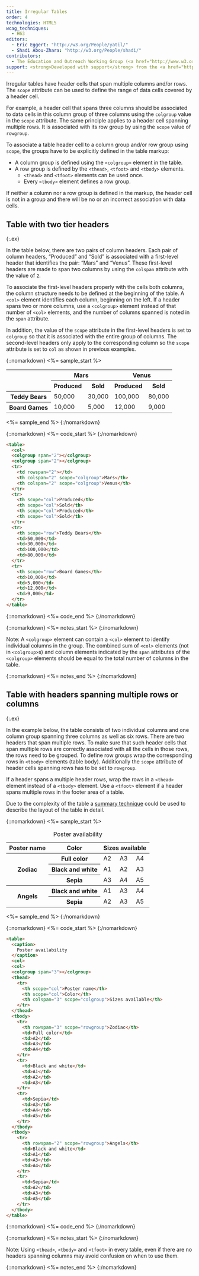 ```yaml
---
title: Irregular Tables
order: 4
technologies: HTML5
wcag_techniques:
  - H63
editors:
  - Eric Eggert: "http://w3.org/People/yatil/"
  - Shadi Abou-Zhara: "http://w3.org/People/shadi/"
contributors:
  - The Education and Outreach Working Group (<a href="http://www.w3.org/WAI/EO/">EOWG</a>)
support: <strong>Developed with support</strong> from the <a href="http://www.w3.org/WAI/ACT/">WAI-ACT</a> project, co-funded by the European Commission <abbr title="Information Society Technologies">IST</abbr> Programme.
---
```


Irregular tables have header cells that span multiple columns and/or rows. The `scope` attribute can be used to define the range of data cells covered by a header cell.

For example, a header cell that spans three columns should be associated to data cells in this column group of three columns using the `colgroup` value in the `scope` attribute. The same principle applies to a header cell spanning multiple rows. It is associated with its row group by using the `scope` value of `rowgroup`.

To associate a table header cell to a column group and/or row group using `scope`, the groups have to be explicitly defined in the table markup:

* A column group is defined using the `<colgroup>` element in the table.
* A row group is defined by the `<thead>`, `<tfoot>` and `<tbody>` elements.
  - `<thead>` and  `<tfoot>` elements can be used once.
  - Every `<tbody>` element defines a row group.

If neither a column nor a row group is defined in the markup, the header cell is not in a group and there will be no or an incorrect association with data cells.

## Table with two tier headers
{:.ex}

In the table below, there are two pairs of column headers. Each pair of column headers, “Produced” and “Sold” is associated with a first-level header that identifies the pair: “Mars” and “Venus”. These first-level headers are made to span two columns by using the `colspan` attribute with the value of `2`.

To associate the first-level headers properly with the cells both columns, the column structure needs to be defined at the beginning of the table. A `<col>` element identifies each column, beginning on the left. If a header spans two or more columns, use a `<colgroup>` element instead of that number of `<col>` elements, and the number of columns spanned is noted in the `span` attribute.

In addition, the value of the `scope` attribute in the first-level headers is set to `colgroup` so that it is associated with the entire group of columns. The second-level headers only apply to the corresponding column so the `scope` attribute is set to `col` as shown in previous examples.

<!--

For example, if a table has four columns and a header is spanning column two and three, the columns and column groups would be defined by the following code:

{::nomarkdown}
<%= code_start %>
{:/nomarkdown}

~~~html
<col>
<colgroup span="2"></colgroup>
<col>
~~~

{::nomarkdown}
<%= code_end %>
{:/nomarkdown}

-->

{::nomarkdown}
<%= sample_start %>
<table class="numbers">
  <col>
  <colgroup span="2"></colgroup>
  <colgroup span="2"></colgroup>
  <tr>
    <td rowspan="2"></td>
    <th colspan="2" scope="colgroup">Mars</th>
    <th colspan="2" scope="colgroup">Venus</th>
  </tr>
  <tr>
    <th scope="col">Produced</th>
    <th scope="col">Sold</th>
    <th scope="col">Produced</th>
    <th scope="col">Sold</th>
  </tr>
  <tr>
    <th scope="row">Teddy&nbsp;Bears</th>
    <td>50,000</td>
    <td>30,000</td>
    <td>100,000</td>
    <td>80,000</td>
  </tr>
  <tr>
    <th scope="row">Board&nbsp;Games</th>
    <td>10,000</td>
    <td>5,000</td>
    <td>12,000</td>
    <td>9,000</td>
  </tr>
</table>
<%= sample_end %>
{:/nomarkdown}

{::nomarkdown}
<%= code_start %>
{:/nomarkdown}

~~~ html
<table>
  <col>
  <colgroup span="2"></colgroup>
  <colgroup span="2"></colgroup>
  <tr>
    <td rowspan="2"></td>
    <th colspan="2" scope="colgroup">Mars</th>
    <th colspan="2" scope="colgroup">Venus</th>
  </tr>
  <tr>
    <th scope="col">Produced</th>
    <th scope="col">Sold</th>
    <th scope="col">Produced</th>
    <th scope="col">Sold</th>
  </tr>
  <tr>
    <th scope="row">Teddy Bears</th>
    <td>50,000</td>
    <td>30,000</td>
    <td>100,000</td>
    <td>80,000</td>
  </tr>
  <tr>
    <th scope="row">Board Games</th>
    <td>10,000</td>
    <td>5,000</td>
    <td>12,000</td>
    <td>9,000</td>
  </tr>
</table>
~~~

{::nomarkdown}
<%= code_end %>
{:/nomarkdown}

{::nomarkdown}
<%= notes_start %>
{:/nomarkdown}

Note: A `<colgroup>` element can contain a `<col>` element to identify individual columns in the group. The combined sum of `<col>` elements (not in `<colgroup>`s) and column elements indicated by the `span` attributes of the `<colgroup>` elements should be equal to the total number of columns in the table.

{::nomarkdown}
<%= notes_end %>
{:/nomarkdown}

## Table with headers spanning multiple rows or columns
{:.ex}

In the example below, the table consists of two individual columns and one column group spanning three columns as well as six rows. There are two headers that span multiple rows. To make sure that such header cells that span multiple rows are correctly associated with all the cells in those rows, the rows need to be grouped. To define row groups wrap the corresponding rows in `<tbody>` elements (table body). Additionally the `scope` attribute of header cells spanning rows has to be set to `rowgroup`.

If a header spans a multiple header rows, wrap the rows in a `<thead>` element instead of a `<tbody>` element. Use a `<tfoot>` element if a header spans multiple rows in the footer area of a table.

Due to the complexity of the table a [summary technique](caption-summary.html) could be used to describe the layout of the table in detail.

{::nomarkdown}
<%= sample_start %>

<table>
  <caption>
    Poster availability
  </caption>
  <col>
  <col>
  <colgroup span="3"></colgroup>
  <thead>
    <tr>
      <th scope="col">Poster name</th>
      <th scope="col">Color</th>
      <th colspan="3" scope="colgroup">Sizes available</th>
    </tr>
  </thead>
  <tbody>
    <tr>
      <th rowspan="3" scope="rowgroup">Zodiac</th>
      <th scope="row">Full color</th>
      <td>A2</td>
      <td>A3</td>
      <td>A4</td>
    </tr>
    <tr>
      <th scope="row">Black and white</th>
      <td>A1</td>
      <td>A2</td>
      <td>A3</td>
    </tr>
    <tr>
      <th scope="row">Sepia</th>
      <td>A3</td>
      <td>A4</td>
      <td>A5</td>
    </tr>
  </tbody>
  <tbody>
    <tr>
      <th rowspan="2" scope="rowgroup">Angels</th>
      <th scope="row">Black and white</th>
      <td>A1</td>
      <td>A3</td>
      <td>A4</td>
    </tr>
    <tr>
      <th scope="row">Sepia</th>
      <td>A2</td>
      <td>A3</td>
      <td>A5</td>
    </tr>
  </tbody>
</table>

<%= sample_end %>
{:/nomarkdown}

{::nomarkdown}
<%= code_start %>
{:/nomarkdown}

~~~ html
<table>
  <caption>
    Poster availability
  </caption>
  <col>
  <col>
  <colgroup span="3"></colgroup>
  <thead>
    <tr>
      <th scope="col">Poster name</th>
      <th scope="col">Color</th>
      <th colspan="3" scope="colgroup">Sizes available</th>
    </tr>
  </thead>
  <tbody>
    <tr>
      <th rowspan="3" scope="rowgroup">Zodiac</th>
      <td>Full color</td>
      <td>A2</td>
      <td>A3</td>
      <td>A4</td>
    </tr>
    <tr>
      <td>Black and white</td>
      <td>A1</td>
      <td>A2</td>
      <td>A3</td>
    </tr>
    <tr>
      <td>Sepia</td>
      <td>A3</td>
      <td>A4</td>
      <td>A5</td>
    </tr>
  </tbody>
  <tbody>
    <tr>
      <th rowspan="2" scope="rowgroup">Angels</th>
      <td>Black and white</td>
      <td>A1</td>
      <td>A3</td>
      <td>A4</td>
    </tr>
    <tr>
      <td>Sepia</td>
      <td>A2</td>
      <td>A3</td>
      <td>A5</td>
    </tr>
  </tbody>
</table>
~~~

{::nomarkdown}
<%= code_end %>
{:/nomarkdown}

{::nomarkdown}
<%= notes_start %>
{:/nomarkdown}

Note: Using `<thead>`, `<tbody>` and `<tfoot>` in every table, even if there are no headers spanning columns may avoid confusion on when to use them.

{::nomarkdown}
<%= notes_end %>
{:/nomarkdown}
